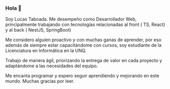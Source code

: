 ### Hola 👋
Soy Lucas Taboada. Me desempeño como Desarrollador Web, principalmente trabajando con tecnologías relacionadas al front ( TS, React) y al back ( NestJS, SpringBoot)

Me considero alguien proactivo y con muchas ganas de aprender, por eso además de siempre estar capacitándome con cursos, soy estudiante de la Licenciatura en Informática en la UNQ. 

Trabajo de manera ágil, priorizando la entrega de valor en cada proyecto y adaptándome a las necesidades del equipo.

Me encanta programar y espero seguir aprendiendo y mejorando en este mundo.
Muchas gracias por leer.
